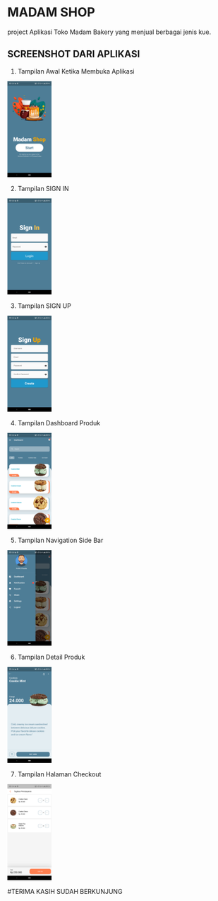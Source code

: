 # MADAM SHOP

project Aplikasi Toko Madam Bakery yang menjual berbagai jenis kue.

## SCREENSHOT DARI APLIKASI
1. Tampilan Awal Ketika Membuka Aplikasi 
<img src="flutter_01.png" alt="Alt Text 1" width="100">

2. Tampilan SIGN IN 
<img src="flutter_02.png" alt="Alt Text 2" width="100">

3. Tampilan SIGN UP 
<img src="flutter_03.png" alt="Alt Text 3" width="100">

4. Tampilan Dashboard Produk 
<img src="flutter_04.png" alt="Alt Text 4" width="100">

5. Tampilan Navigation Side Bar 
<img src="flutter_05.png" alt="Alt Text 5" width="100">

6. Tampilan Detail Produk
<img src="flutter_06.png" alt="Alt Text 6" width="100">

7. Tampilan Halaman Checkout
<img src="flutter_07.png" alt="Alt Text 7" width="100">

#TERIMA KASIH SUDAH BERKUNJUNG
